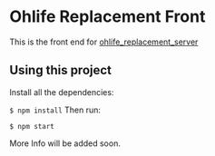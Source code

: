 # Ohlife Replacement Front

This is the front end for [ohlife_replacement_server](https://github.com/paulx3/ohlife_relacement_server)

## Using this project

Install all the dependencies:

`$ npm install`
Then run:

`$ npm start`

More Info will be added soon.
